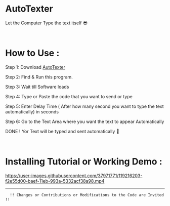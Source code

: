 # AutoTexter 
Let the Computer Type the text itself  :sunglasses: 
  
<br> 

How to Use : 
=============   
 


Step 1: Download <a href="https://github.com/shu6h4m/AutoTexter/raw/main/AutoTexter.exe"> AutoTexter </a>

Step 2: Find & Run this program.

Step 3: Wait till Software loads   

Step 4: Type or Paste the code that you want to send or type
 
Step 5: Enter Delay Time ( After how many second you want to type the text automatically) in seconds

Step 6: Go to the Text Area where you want the text to appear Automatically

DONE ! Yor Text will be typed and sent automatically :metal:

</br>

Installing Tutorial or Working Demo :
=============



https://user-images.githubusercontent.com/37971771/119216203-f2e55d00-baef-11eb-993a-5332acf38a98.mp4

<hr> 

      !! Changes or Contributions or Modifications to the Code are Invited !!
                              
